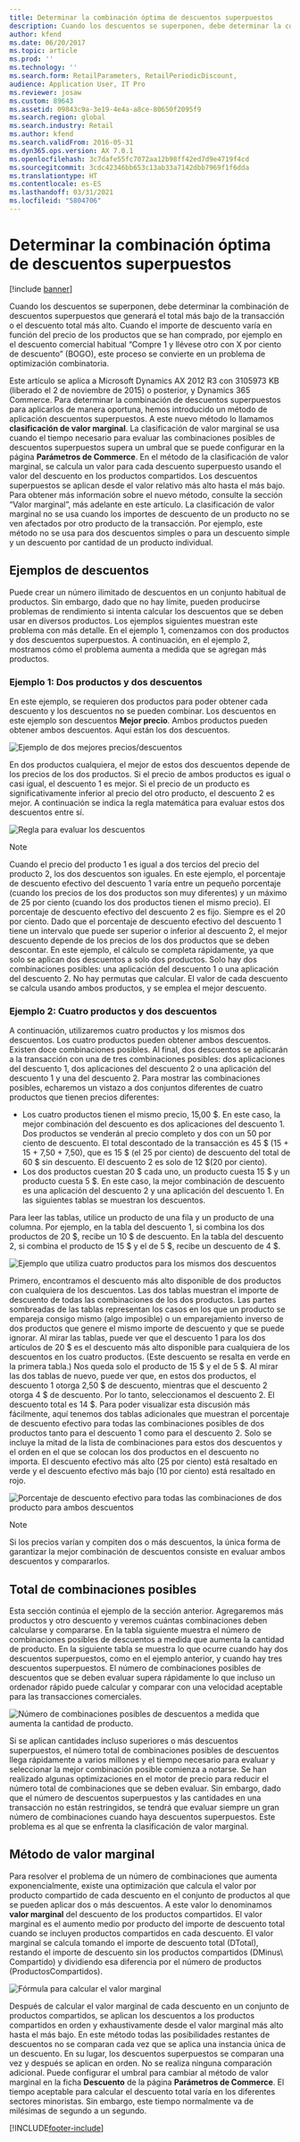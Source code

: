 ```yaml
---
title: Determinar la combinación óptima de descuentos superpuestos
description: Cuando los descuentos se superponen, debe determinar la combinación de descuentos superpuestos que generará el total más bajo de la transacción o el descuento total más alto. Cuando el importe de descuento varía en función del precio de los productos que se han comprado, por ejemplo en el descuento comercial habitual “Compre 1 y llévese otro con X por ciento de descuento” (BOGO), este proceso se convierte en un problema de optimización combinatoria.
author: kfend
ms.date: 06/20/2017
ms.topic: article
ms.prod: ''
ms.technology: ''
ms.search.form: RetailParameters, RetailPeriodicDiscount,
audience: Application User, IT Pro
ms.reviewer: josaw
ms.custom: 89643
ms.assetid: 09843c9a-3e19-4e4a-a8ce-80650f2095f9
ms.search.region: global
ms.search.industry: Retail
ms.author: kfend
ms.search.validFrom: 2016-05-31
ms.dyn365.ops.version: AX 7.0.1
ms.openlocfilehash: 3c7dafe55fc7072aa12b98ff42ed7d9e4719f4cd
ms.sourcegitcommit: 3cdc42346bb653c13ab33a7142dbb7969f1f6dda
ms.translationtype: HT
ms.contentlocale: es-ES
ms.lasthandoff: 03/31/2021
ms.locfileid: "5804706"
---
```

# <a name="determine-the-optimal-combination-of-overlapping-discounts"></a>Determinar la combinación óptima de descuentos superpuestos

[!include [banner](includes/banner.md)]

Cuando los descuentos se superponen, debe determinar la combinación de descuentos superpuestos que generará el total más bajo de la transacción o el descuento total más alto. Cuando el importe de descuento varía en función del precio de los productos que se han comprado, por ejemplo en el descuento comercial habitual “Compre 1 y llévese otro con X por ciento de descuento” (BOGO), este proceso se convierte en un problema de optimización combinatoria.

Este artículo se aplica a Microsoft Dynamics AX 2012 R3 con 3105973 KB (liberado el 2 de noviembre de 2015) o posterior, y Dynamics 365 Commerce. Para determinar la combinación de descuentos superpuestos para aplicarlos de manera oportuna, hemos introducido un método de aplicación descuentos superpuestos. A este nuevo método lo llamamos **clasificación de valor marginal**. La clasificación de valor marginal se usa cuando el tiempo necesario para evaluar las combinaciones posibles de descuentos superpuestos supera un umbral que se puede configurar en la página **Parámetros de Commerce**. En el método de la clasificación de valor marginal, se calcula un valor para cada descuento superpuesto usando el valor del descuento en los productos compartidos. Los descuentos superpuestos se aplican desde el valor relativo más alto hasta el más bajo. Para obtener más información sobre el nuevo método, consulte la sección “Valor marginal”, más adelante en este artículo. La clasificación de valor marginal no se usa cuando los importes de descuento de un producto no se ven afectados por otro producto de la transacción. Por ejemplo, este método no se usa para dos descuentos simples o para un descuento simple y un descuento por cantidad de un producto individual.

## <a name="discount-examples"></a>Ejemplos de descuentos

Puede crear un número ilimitado de descuentos en un conjunto habitual de productos. Sin embargo, dado que no hay límite, pueden producirse problemas de rendimiento si intenta calcular los descuentos que se deben usar en diversos productos. Los ejemplos siguientes muestran este problema con más detalle. En el ejemplo 1, comenzamos con dos productos y dos descuentos superpuestos. A continuación, en el ejemplo 2, mostramos cómo el problema aumenta a medida que se agregan más productos.

### <a name="example-1-two-products-and-two-discounts"></a>Ejemplo 1: Dos productos y dos descuentos

En este ejemplo, se requieren dos productos para poder obtener cada descuento y los descuentos no se pueden combinar. Los descuentos en este ejemplo son descuentos **Mejor precio**. Ambos productos pueden obtener ambos descuentos. Aquí están los dos descuentos.

![Ejemplo de dos mejores precios/descuentos](./media/overlapping-discount-combo-01.jpg)

En dos productos cualquiera, el mejor de estos dos descuentos depende de los precios de los dos productos. Si el precio de ambos productos es igual o casi igual, el descuento 1 es mejor. Si el precio de un producto es significativamente inferior al precio del otro producto, el descuento 2 es mejor. A continuación se indica la regla matemática para evaluar estos dos descuentos entre sí.

![Regla para evaluar los descuentos](./media/overlapping-discount-combo-02.jpg)

> [!NOTE]
> Cuando el precio del producto 1 es igual a dos tercios del precio del producto 2, los dos descuentos son iguales. En este ejemplo, el porcentaje de descuento efectivo del descuento 1 varía entre un pequeño porcentaje (cuando los precios de los dos productos son muy diferentes) y un máximo de 25 por ciento (cuando los dos productos tienen el mismo precio). El porcentaje de descuento efectivo del descuento 2 es fijo. Siempre es el 20 por ciento. Dado que el porcentaje de descuento efectivo del descuento 1 tiene un intervalo que puede ser superior o inferior al descuento 2, el mejor descuento depende de los precios de los dos productos que se deben descontar. En este ejemplo, el cálculo se completa rápidamente, ya que solo se aplican dos descuentos a solo dos productos. Solo hay dos combinaciones posibles: una aplicación del descuento 1 o una aplicación del descuento 2. No hay permutas que calcular. El valor de cada descuento se calcula usando ambos productos, y se emplea el mejor descuento.

### <a name="example-2-four-products-and-two-discounts"></a>Ejemplo 2: Cuatro productos y dos descuentos

A continuación, utilizaremos cuatro productos y los mismos dos descuentos. Los cuatro productos pueden obtener ambos descuentos. Existen doce combinaciones posibles. Al final, dos descuentos se aplicarán a la transacción con una de tres combinaciones posibles: dos aplicaciones del descuento 1, dos aplicaciones del descuento 2 o una aplicación del descuento 1 y una del descuento 2. Para mostrar las combinaciones posibles, echaremos un vistazo a dos conjuntos diferentes de cuatro productos que tienen precios diferentes:

- Los cuatro productos tienen el mismo precio, 15,00 $. En este caso, la mejor combinación del descuento es dos aplicaciones del descuento 1. Dos productos se venderán al precio completo y dos con un 50 por ciento de descuento. El total descontado de la transacción es 45 $ (15 + 15 + 7,50 + 7,50), que es 15 $ (el 25 por ciento) de descuento del total de 60 $ sin descuento. El descuento 2 es solo de 12 $(20 por ciento).
- Los dos productos cuestan 20 $ cada uno, un producto cuesta 15 $ y un producto cuesta 5 $. En este caso, la mejor combinación de descuento es una aplicación del descuento 2 y una aplicación del descuento 1. En las siguientes tablas se muestran los descuentos.

Para leer las tablas, utilice un producto de una fila y un producto de una columna. Por ejemplo, en la tabla del descuento 1, si combina los dos productos de 20 $, recibe un 10 $ de descuento. En la tabla del descuento 2, si combina el producto de 15 $ y el de 5 $, recibe un descuento de 4 $.

![Ejemplo que utiliza cuatro productos para los mismos dos descuentos](./media/overlapping-discount-combo-03.jpg)

Primero, encontramos el descuento más alto disponible de dos productos con cualquiera de los descuentos. Las dos tablas muestran el importe de descuento de todas las combinaciones de los dos productos. Las partes sombreadas de las tablas representan los casos en los que un producto se empareja consigo mismo (algo imposible) o un emparejamiento inverso de dos productos que genere el mismo importe de descuento y que se puede ignorar. Al mirar las tablas, puede ver que el descuento 1 para los dos artículos de 20 $ es el descuento más alto disponible para cualquiera de los descuentos en los cuatro productos. (Este descuento se resalta en verde en la primera tabla.) Nos queda solo el producto de 15 $ y el de 5 $. Al mirar las dos tablas de nuevo, puede ver que, en estos dos productos, el descuento 1 otorga 2,50 $ de descuento, mientras que el descuento 2 otorga 4 $ de descuento. Por lo tanto, seleccionamos el descuento 2. El descuento total es 14 $. Para poder visualizar esta discusión más fácilmente, aquí tenemos dos tablas adicionales que muestran el porcentaje de descuento efectivo para todas las combinaciones posibles de dos productos tanto para el descuento 1 como para el descuento 2. Solo se incluye la mitad de la lista de combinaciones para estos dos descuentos y el orden en el que se colocan los dos productos en el descuento no importa. El descuento efectivo más alto (25 por ciento) está resaltado en verde y el descuento efectivo más bajo (10 por ciento) está resaltado en rojo.

![Porcentaje de descuento efectivo para todas las combinaciones de dos producto para ambos descuentos](./media/overlapping-discount-combo-04.jpg)

> [!NOTE]
> Si los precios varían y compiten dos o más descuentos, la única forma de garantizar la mejor combinación de descuentos consiste en evaluar ambos descuentos y compararlos.

## <a name="total-possible-combinations"></a>Total de combinaciones posibles

Esta sección continúa el ejemplo de la sección anterior. Agregaremos más productos y otro descuento y veremos cuántas combinaciones deben calcularse y compararse. En la tabla siguiente muestra el número de combinaciones posibles de descuentos a medida que aumenta la cantidad de producto. En la siguiente tabla se muestra lo que ocurre cuando hay dos descuentos superpuestos, como en el ejemplo anterior, y cuando hay tres descuentos superpuestos. El número de combinaciones posibles de descuentos que se deben evaluar supera rápidamente lo que incluso un ordenador rápido puede calcular y comparar con una velocidad aceptable para las transacciones comerciales.

![Número de combinaciones posibles de descuentos a medida que aumenta la cantidad de producto.](./media/overlapping-discount-combo-05.jpg)

Si se aplican cantidades incluso superiores o más descuentos superpuestos, el número total de combinaciones posibles de descuentos llega rápidamente a varios millones y el tiempo necesario para evaluar y seleccionar la mejor combinación posible comienza a notarse. Se han realizado algunas optimizaciones en el motor de precio para reducir el número total de combinaciones que se deben evaluar. Sin embargo, dado que el número de descuentos superpuestos y las cantidades en una transacción no están restringidos, se tendrá que evaluar siempre un gran número de combinaciones cuando haya descuentos superpuestos. Este problema es al que se enfrenta la clasificación de valor marginal.

## <a name="marginal-value-method"></a>Método de valor marginal

Para resolver el problema de un número de combinaciones que aumenta exponencialmente, existe una optimización que calcula el valor por producto compartido de cada descuento en el conjunto de productos al que se pueden aplicar dos o más descuentos. A este valor lo denominamos **valor marginal** del descuento de los productos compartidos. El valor marginal es el aumento medio por producto del importe de descuento total cuando se incluyen productos compartidos en cada descuento. El valor marginal se calcula tomando el importe de descuento total (DTotal), restando el importe de descuento sin los productos compartidos (DMinus\\ Compartido) y dividiendo esa diferencia por el número de productos (ProductosCompartidos).

![Fórmula para calcular el valor marginal](./media/overlapping-discount-combo-06.jpg)

Después de calcular el valor marginal de cada descuento en un conjunto de productos compartidos, se aplican los descuentos a los productos compartidos en orden y exhaustivamente desde el valor marginal más alto hasta el más bajo. En este método todas las posibilidades restantes de descuentos no se comparan cada vez que se aplica una instancia única de un descuento. En su lugar, los descuentos superpuestos se comparan una vez y después se aplican en orden. No se realiza ninguna comparación adicional. Puede configurar el umbral para cambiar al método de valor marginal en la ficha **Descuento** de la página **Parámetros de Commerce**. El tiempo aceptable para calcular el descuento total varía en los diferentes sectores minoristas. Sin embargo, este tiempo normalmente va de milésimas de segundo a un segundo.


[!INCLUDE[footer-include](../includes/footer-banner.md)]